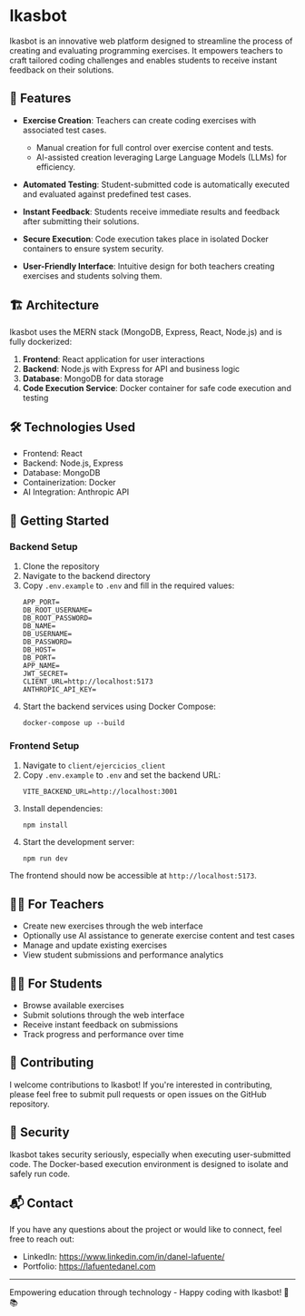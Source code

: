 # Ikasbot


Ikasbot is an innovative web platform designed to streamline the process of creating and evaluating programming exercises. It empowers teachers to craft tailored coding challenges and enables students to receive instant feedback on their solutions.

## 🚀 Features

- **Exercise Creation**: Teachers can create coding exercises with associated test cases.
  - Manual creation for full control over exercise content and tests.
  - AI-assisted creation leveraging Large Language Models (LLMs) for efficiency.

- **Automated Testing**: Student-submitted code is automatically executed and evaluated against predefined test cases.

- **Instant Feedback**: Students receive immediate results and feedback after submitting their solutions.

- **Secure Execution**: Code execution takes place in isolated Docker containers to ensure system security.

- **User-Friendly Interface**: Intuitive design for both teachers creating exercises and students solving them.

## 🏗️ Architecture

Ikasbot uses the MERN stack (MongoDB, Express, React, Node.js) and is fully dockerized:

1. **Frontend**: React application for user interactions
2. **Backend**: Node.js with Express for API and business logic
3. **Database**: MongoDB for data storage
4. **Code Execution Service**: Docker container for safe code execution and testing

## 🛠️ Technologies Used

- Frontend: React
- Backend: Node.js, Express
- Database: MongoDB
- Containerization: Docker
- AI Integration: Anthropic API

## 🏁 Getting Started

### Backend Setup

1. Clone the repository
2. Navigate to the backend directory
3. Copy `.env.example` to `.env` and fill in the required values:
   ```
   APP_PORT=
   DB_ROOT_USERNAME=
   DB_ROOT_PASSWORD=
   DB_NAME=
   DB_USERNAME=
   DB_PASSWORD=
   DB_HOST=
   DB_PORT=
   APP_NAME=
   JWT_SECRET=
   CLIENT_URL=http://localhost:5173
   ANTHROPIC_API_KEY=
   ```
4. Start the backend services using Docker Compose:
   ```
   docker-compose up --build
   ```

### Frontend Setup

1. Navigate to `client/ejercicios_client`
2. Copy `.env.example` to `.env` and set the backend URL:
   ```
   VITE_BACKEND_URL=http://localhost:3001
   ```
3. Install dependencies:
   ```
   npm install
   ```
4. Start the development server:
   ```
   npm run dev
   ```

The frontend should now be accessible at `http://localhost:5173`.

## 👩‍🏫 For Teachers

- Create new exercises through the web interface
- Optionally use AI assistance to generate exercise content and test cases
- Manage and update existing exercises
- View student submissions and performance analytics

## 🧑‍🎓 For Students

- Browse available exercises
- Submit solutions through the web interface
- Receive instant feedback on submissions
- Track progress and performance over time

## 🤝 Contributing

I welcome contributions to Ikasbot! If you're interested in contributing, please feel free to submit pull requests or open issues on the GitHub repository.

## 🔐 Security

Ikasbot takes security seriously, especially when executing user-submitted code. The Docker-based execution environment is designed to isolate and safely run code.

## 📬 Contact

If you have any questions about the project or would like to connect, feel free to reach out:

- LinkedIn: https://www.linkedin.com/in/danel-lafuente/
- Portfolio: https://lafuentedanel.com

---

Empowering education through technology - Happy coding with Ikasbot! 🚀📚